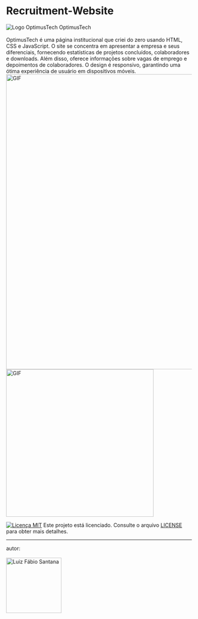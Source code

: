 # Recruitment-Website

![Logo OptimusTech](https://github.com/SantFabio/Recruitment-Website/assets/118360185/ba1ec85e-7c55-47e8-ac7a-3f8c2df857bf) OptimusTech <br>
<br>
OptimusTech é uma página institucional que criei do zero usando HTML, CSS e JavaScript. O site se concentra em apresentar a empresa e seus diferenciais, fornecendo estatísticas de projetos concluídos, colaboradores e downloads. Além disso, oferece informações sobre vagas de emprego e depoimentos de colaboradores. O design é responsivo, garantindo uma ótima experiência de usuário em dispositivos móveis.
<br>
<img src="https://github.com/SantFabio/Recruitment-Website/assets/118360185/9167d43b-821c-4184-8267-898b60970317" alt="GIF" width="800"><img src="https://github.com/SantFabio/Recruitment-Website/assets/118360185/e5e0a095-889d-41dc-b30b-4cce6417cc71" alt="GIF" height="400">




[![Licença MIT](https://img.shields.io/badge/license-MIT-blue)](https://github.com/SantFabio/Recruitment-Website/blob/main/LICENSE) Este projeto está licenciado. Consulte o arquivo [LICENSE](https://github.com/SantFabio/Recruitment-Website/blob/main/LICENSE) para obter mais detalhes.
<hr>
autor:
<br>
<br>
<img src="https://github.com/SantFabio/Recruitment-Website/assets/118360185/f2b63b50-3a8a-4d86-b5e0-0f6594417576" alt="Luiz Fábio Santana" height="150">
<br>
